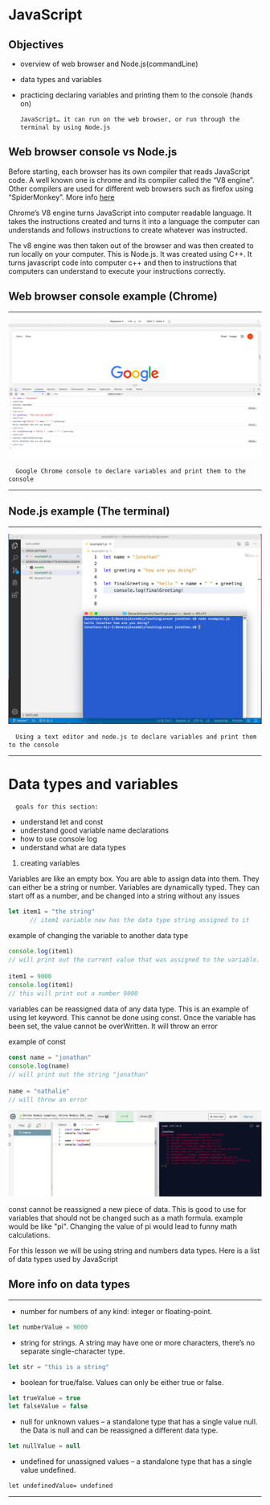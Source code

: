 # JavaScript
## Objectives
* overview of web browser and Node.js(commandLine)
* data types and variables
* practicing declaring variables and printing them to the console (hands on)

      JavaScript… it can run on the web browser, or run through the terminal by using Node.js 


## Web browser console vs Node.js
 Before starting, each browser has its own compiler that reads JavaScript code. A well known one is chrome and its compiler called the “V8 engine”. Other compilers are used for different web browsers such as firefox using “SpiderMonkey”. More info [here](https://blog.sessionstack.com/how-javascript-works-inside-the-v8-engine-5-tips-on-how-to-write-optimized-code-ac089e62b12e)

Chrome’s V8 engine turns JavaScript into computer readable language. It takes the instructions created and turns it into a language the computer can understands and follows instructions to create whatever was instructed. 

The v8 engine was then taken out of the browser and was then created to run locally on your computer. This is Node.js. It was created using C++. It turns javascript code into computer c++ and then to instructions that computers can understand to execute your instructions correctly.


## Web browser console example (Chrome)
___
![webImage](./assets/webBrowserExample.png)

      Google Chrome console to declare variables and print them to the console
___
## Node.js example (The terminal)
___
![nodeImage](./assets/usingNodejs.png)


      Using a text editor and node.js to declare variables and print them to the console
___


# Data types and variables
      goals for this section:
* understand let and const
* understand good variable name declarations
* how to use console log
* understand what are data types

1. creating variables

Variables are like an empty box. You are able to assign data into them. They can either be a string or number. Variables are dynamically typed. They can start off as a number, and be changed into a string without any issues

```javascript
let item1 = "the string"
      // item1 variable now has the data type string assigned to it
```

example of changing the variable to another data type

```javascript
console.log(item1)
// will print out the current value that was assigned to the variable. which is "the string"

item1 = 9000
console.log(item1)
// this will print out a number 9000
```

variables can be reassigned data of any data type. This is an example of using let keyword. This cannot be done using const. Once the variable has been set, the value cannot be overWritten. It will throw an error

example of const

```javascript
const name = "jonathan"
console.log(name)
// will print out the string "jonathan"

name = "nathalie"
// will throw an error
``` 
![constExample](./assets/constExample.png)

const cannot be reassigned a new piece of data. This is good to use for variables that should not be changed such as a math formula. example would be like "pi". Changing the value of pi would lead to funny math calculations.

For this lesson we will be using string and numbers data types. Here is a list of data types used by JavaScript


## More info on data types
___

* number for numbers of any kind: integer or floating-point.

```javascript
let numberValue = 9000
```

* string for strings. A string may have one or more characters, there’s no separate single-character type.

```javascript
let str = "this is a string"
```

* boolean for true/false. Values can only be either true or false.

```javascript
let trueValue = true
let falseValue = false
```

* null for unknown values – a standalone type that has a single value null. the Data is null and can be reassigned a different data type.

```javascript
let nullValue = null
```

* undefined for unassigned values – a standalone type that has a single value undefined.

```javascipt
let undefinedValue= undefined
```
___




